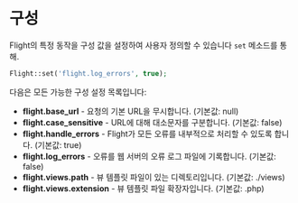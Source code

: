 # 구성

Flight의 특정 동작을 구성 값을 설정하여 사용자 정의할 수 있습니다
`set` 메소드를 통해.

```php
Flight::set('flight.log_errors', true);
```

다음은 모든 가능한 구성 설정 목록입니다:

- **flight.base_url** - 요청의 기본 URL을 무시합니다. (기본값: null)
- **flight.case_sensitive** - URL에 대해 대소문자를 구분합니다. (기본값: false)
- **flight.handle_errors** - Flight가 모든 오류를 내부적으로 처리할 수 있도록 합니다. (기본값: true)
- **flight.log_errors** - 오류를 웹 서버의 오류 로그 파일에 기록합니다. (기본값: false)
- **flight.views.path** - 뷰 템플릿 파일이 있는 디렉토리입니다. (기본값: ./views)
- **flight.views.extension** - 뷰 템플릿 파일 확장자입니다. (기본값: .php)